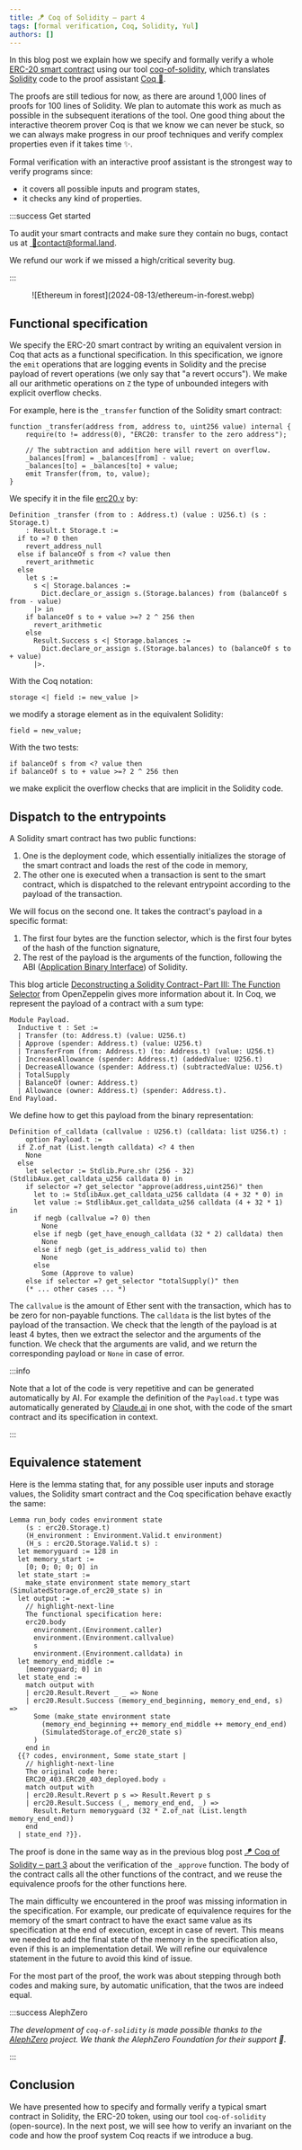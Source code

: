 ```yaml
---
title: 🪁 Coq of Solidity – part 4
tags: [formal verification, Coq, Solidity, Yul]
authors: []
---
```


In this blog post we explain how we specify and formally verify a whole [ERC-20 smart contract](https://github.com/ethereum/solidity,/blob/develop/test/libsolidity/semanticTests/various/erc20.sol) using our tool [coq-of-solidity](https://github.com/formal-land/coq-of-solidity), which translates [Solidity](https://soliditylang.org/) code to the proof assistant [Coq&nbsp;🐓](https://coq.inria.fr/).

The proofs are still tedious for now, as there are around 1,000 lines of proofs for 100 lines of Solidity. We plan to automate this work as much as possible in the subsequent iterations of the tool. One good thing about the interactive theorem prover Coq is that we know we can never be stuck, so we can always make progress in our proof techniques and verify complex properties even if it takes time&nbsp;✨.

Formal verification with an interactive proof assistant is the strongest way to verify programs since:

- it covers all possible inputs and program states,
- it checks any kind of properties.

<!-- truncate -->

:::success Get started

To audit your smart contracts and make sure they contain no bugs, contact us at&nbsp;[&nbsp;📧&#099;&#111;&#110;&#116;&#097;&#099;&#116;&#064;formal&#046;&#108;&#097;&#110;&#100;](mailto:contact@formal.land).

We refund our work if we missed a high/critical severity bug.

:::

<figure>
  ![Ethereum in forest](2024-08-13/ethereum-in-forest.webp)
</figure>

## Functional specification

We specify the ERC-20 smart contract by writing an equivalent version in Coq that acts as a functional specification. In this specification, we ignore the `emit` operations that are logging events in Solidity and the precise payload of revert operations (we only say that "a revert occurs"). We make all our arithmetic operations on&nbsp;`Z` the type of unbounded integers with explicit overflow checks.

For example, here is the `_transfer` function of the Solidity smart contract:
```solidity
function _transfer(address from, address to, uint256 value) internal {
    require(to != address(0), "ERC20: transfer to the zero address");

    // The subtraction and addition here will revert on overflow.
    _balances[from] = _balances[from] - value;
    _balances[to] = _balances[to] + value;
    emit Transfer(from, to, value);
}
```
We specify it in the file [erc20.v](https://github.com/formal-land/coq-of-solidity/blob/guillaume-claret%40verify-erc20/CoqOfSolidity/simulations/erc20.v) by:
```coq
Definition _transfer (from to : Address.t) (value : U256.t) (s : Storage.t)
    : Result.t Storage.t :=
  if to =? 0 then
    revert_address_null
  else if balanceOf s from <? value then
    revert_arithmetic
  else
    let s :=
      s <| Storage.balances :=
        Dict.declare_or_assign s.(Storage.balances) from (balanceOf s from - value)
      |> in
    if balanceOf s to + value >=? 2 ^ 256 then
      revert_arithmetic
    else
      Result.Success s <| Storage.balances :=
        Dict.declare_or_assign s.(Storage.balances) to (balanceOf s to + value)
      |>.
```
With the Coq notation:
```coq
storage <| field := new_value |>
```
we modify a storage element as in the equivalent Solidity:
```solidity
field = new_value;
```
With the two tests:
```coq
if balanceOf s from <? value then
if balanceOf s to + value >=? 2 ^ 256 then
```
we make explicit the overflow checks that are implicit in the Solidity code.

## Dispatch to the entrypoints

A Solidity smart contract has two public functions:

1. One is the deployment code, which essentially initializes the storage of the smart contract and loads the rest of the code in memory,
2. The other one is executed when a transaction is sent to the smart contract, which is dispatched to the relevant entrypoint according to the payload of the transaction.

We will focus on the second one. It takes the contract's payload in a specific format:

1. The first four bytes are the function selector, which is the first four bytes of the hash of the function signature,
2. The rest of the payload is the arguments of the function, following the ABI ([Application Binary Interface](https://en.wikipedia.org/wiki/Application_binary_interface)) of Solidity.

This blog article [Deconstructing a Solidity Contract - Part III: The Function Selector](https://blog.openzeppelin.com/deconstructing-a-solidity-contract-part-iii-the-function-selector-6a9b6886ea49) from OpenZeppelin gives more information about it. In Coq, we represent the payload of a contract with a sum type:
```coq
Module Payload.
  Inductive t : Set :=
  | Transfer (to: Address.t) (value: U256.t)
  | Approve (spender: Address.t) (value: U256.t)
  | TransferFrom (from: Address.t) (to: Address.t) (value: U256.t)
  | IncreaseAllowance (spender: Address.t) (addedValue: U256.t)
  | DecreaseAllowance (spender: Address.t) (subtractedValue: U256.t)
  | TotalSupply
  | BalanceOf (owner: Address.t)
  | Allowance (owner: Address.t) (spender: Address.t).
End Payload.
```
We define how to get this payload from the binary representation:
```coq
Definition of_calldata (callvalue : U256.t) (calldata: list U256.t) :
    option Payload.t :=
  if Z.of_nat (List.length calldata) <? 4 then
    None
  else
    let selector := Stdlib.Pure.shr (256 - 32) (StdlibAux.get_calldata_u256 calldata 0) in
    if selector =? get_selector "approve(address,uint256)" then
      let to := StdlibAux.get_calldata_u256 calldata (4 + 32 * 0) in
      let value := StdlibAux.get_calldata_u256 calldata (4 + 32 * 1) in
      if negb (callvalue =? 0) then
        None
      else if negb (get_have_enough_calldata (32 * 2) calldata) then
        None
      else if negb (get_is_address_valid to) then
        None
      else
        Some (Approve to value)
    else if selector =? get_selector "totalSupply()" then
    (* ... other cases ... *)
```
The `callvalue` is the amount of Ether sent with the transaction, which has to be zero for non-payable functions. The `calldata` is the list bytes of the payload of the transaction. We check that the length of the payload is at least 4 bytes, then we extract the selector and the arguments of the function. We check that the arguments are valid, and we return the corresponding payload or `None` in case of error.

:::info

Note that a lot of the code is very repetitive and can be generated automatically by AI. For example the definition of the `Payload.t` type was automatically generated by [Claude.ai](https://claude.ai/) in one shot, with the code of the smart contract and its specification in context.

:::

## Equivalence statement

Here is the lemma stating that, for any possible user inputs and storage values, the Solidity smart contract and the Coq specification behave exactly the same:
```coq
Lemma run_body codes environment state
    (s : erc20.Storage.t)
    (H_environment : Environment.Valid.t environment)
    (H_s : erc20.Storage.Valid.t s) :
  let memoryguard := 128 in
  let memory_start :=
    [0; 0; 0; 0; 0] in
  let state_start :=
    make_state environment state memory_start (SimulatedStorage.of_erc20_state s) in
  let output :=
    // highlight-next-line
    The functional specification here:
    erc20.body
      environment.(Environment.caller)
      environment.(Environment.callvalue)
      s
      environment.(Environment.calldata) in
  let memory_end_middle :=
    [memoryguard; 0] in
  let state_end :=
    match output with
    | erc20.Result.Revert _ _ => None
    | erc20.Result.Success (memory_end_beginning, memory_end_end, s) =>
      Some (make_state environment state
        (memory_end_beginning ++ memory_end_middle ++ memory_end_end)
        (SimulatedStorage.of_erc20_state s)
      )
    end in
  {{? codes, environment, Some state_start |
    // highlight-next-line
    The original code here:
    ERC20_403.ERC20_403_deployed.body ⇓
    match output with
    | erc20.Result.Revert p s => Result.Revert p s
    | erc20.Result.Success (_, memory_end_end, _) =>
      Result.Return memoryguard (32 * Z.of_nat (List.length memory_end_end))
    end
  | state_end ?}}.
```
The proof is done in the same way as in the previous blog post [🪁 Coq of Solidity – part 3](/blog/2024/08/12/coq-of-solidity-3) about the verification of the `_approve` function. The body of the contract calls all the other functions of the contract, and we reuse the equivalence proofs for the other functions here.

The main difficulty we encountered in the proof was missing information in the specification. For example, our predicate of equivalence requires for the memory of the smart contract to have the exact same value as its specification at the end of execution, except in case of revert. This means we needed to add the final state of the memory in the specification also, even if this is an implementation detail. We will refine our equivalence statement in the future to avoid this kind of issue.

For the most part of the proof, the work was about stepping through both codes and making sure, by automatic unification, that the twos are indeed equal.

:::success AlephZero

_The development of `coq-of-solidity` is made possible thanks to the [AlephZero](https://alephzero.org/) project. We thank the AlephZero Foundation for their support&nbsp;🙏._

:::

## Conclusion

We have presented how to specify and formally verify a typical smart contract in Solidity, the ERC-20 token, using our tool `coq-of-solidity` (open-source). In the next post, we will see how to verify an invariant on the code and how the proof system Coq reacts if we introduce a bug.

